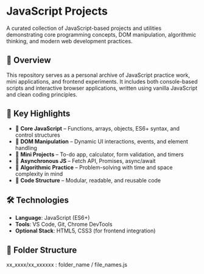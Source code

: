 # JavaScript Projects

A curated collection of JavaScript-based projects and utilities demonstrating core programming concepts, DOM manipulation, algorithmic thinking, and modern web development practices.

## 📌 Overview

This repository serves as a personal archive of JavaScript practice work, mini applications, and frontend experiments. It includes both console-based scripts and interactive browser applications, written using vanilla JavaScript and clean coding principles.

## 🧠 Key Highlights

- 🔹 **Core JavaScript** – Functions, arrays, objects, ES6+ syntax, and control structures  
- 🔹 **DOM Manipulation** – Dynamic UI interactions, events, and element handling  
- 🔹 **Mini Projects** – To-do app, calculator, form validation, and timers  
- 🔹 **Asynchronous JS** – Fetch API, Promises, async/await  
- 🔹 **Algorithmic Practice** – Problem-solving with time and space complexity in mind  
- 🔹 **Code Structure** – Modular, readable, and reusable code

## 🛠️ Technologies

- **Language**: JavaScript (ES6+)
- **Tools**: VS Code, Git, Chrome DevTools
- **Optional Stack**: HTML5, CSS3 (for frontend integration)

## 📁 Folder Structure
xx_xxxx/xx_xxxxxx : folder_name / file_names.js
